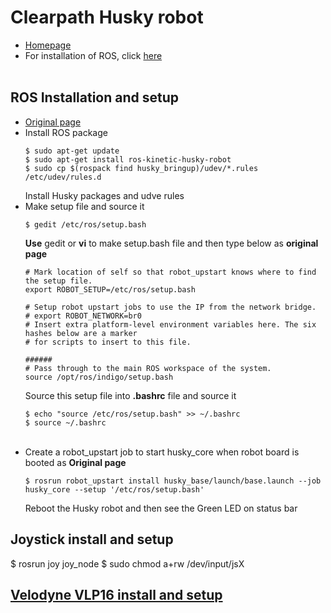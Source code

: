 # Clearpath Husky robot
+ [Homepage](https://www.clearpathrobotics.com/husky-unmanned-ground-vehicle-robot/)
+ For installation of ROS, click [here](https://github.com/engcang/Ubuntu_ROS_Installation/)
</br></br>

## ROS Installation and setup
+ [Original page](http://wiki.ros.org/husky_bringup/Tutorials/Install%20Husky%20Software%20%28Advanced%29)
+ Install ROS package
  ~~~shell
  $ sudo apt-get update
  $ sudo apt-get install ros-kinetic-husky-robot
  $ sudo cp $(rospack find husky_bringup)/udev/*.rules /etc/udev/rules.d  
  ~~~
  Install Husky packages and udve rules
  </br>
+ Make setup file and source it
  ~~~shell
  $ gedit /etc/ros/setup.bash 
  ~~~
  **Use** gedit or **vi** to make setup.bash file and then type below as **original page**
  ~~~shell
  # Mark location of self so that robot_upstart knows where to find the setup file.
  export ROBOT_SETUP=/etc/ros/setup.bash

  # Setup robot upstart jobs to use the IP from the network bridge.
  # export ROBOT_NETWORK=br0
  # Insert extra platform-level environment variables here. The six hashes below are a marker
  # for scripts to insert to this file.

  ######
  # Pass through to the main ROS workspace of the system.
  source /opt/ros/indigo/setup.bash
  ~~~
  Source this setup file into **.bashrc** file and source it
  ~~~shell
  $ echo "source /etc/ros/setup.bash" >> ~/.bashrc
  $ source ~/.bashrc
  ~~~
  </br>
+ Create a robot_upstart job to start husky_core when robot board is booted as **Original page**
  ~~~shell
  $ rosrun robot_upstart install husky_base/launch/base.launch --job husky_core --setup '/etc/ros/setup.bash'
  ~~~
  Reboot the Husky robot and then see the Green LED on status bar
  </br>

## Joystick install and setup
$ rosrun joy joy_node
$ sudo chmod a+rw /dev/input/jsX
## [Velodyne VLP16 install and setup](http://wiki.ros.org/velodyne/Tutorials/Getting%20Started%20with%20the%20Velodyne%20VLP16)
